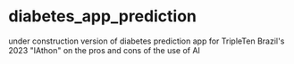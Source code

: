 # diabetes_app_prediction
under construction version of diabetes prediction app for TripleTen Brazil's 2023 "IAthon" on the pros and cons of the use of AI

